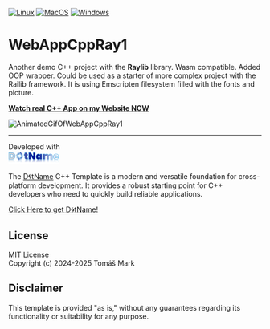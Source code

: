 [![Linux](https://github.com/tomasmark79/WebAppCppRay1/actions/workflows/linux.yml/badge.svg)](https://github.com/tomasmark79/WebAppCppRay1/actions/workflows/linux.yml)
[![MacOS](https://github.com/tomasmark79/WebAppCppRay1/actions/workflows/macos.yml/badge.svg)](https://github.com/tomasmark79/WebAppCppRay1/actions/workflows/macos.yml)
[![Windows](https://github.com/tomasmark79/WebAppCppRay1/actions/workflows/windows.yml/badge.svg)](https://github.com/tomasmark79/WebAppCppRay1/actions/workflows/windows.yml)

# WebAppCppRay1

Another demo C++ project with the **Raylib** library. Wasm compatible. Added OOP wrapper. Could be used as a starter of more complex project with the Railib framework. It is using Emscripten filesystem filled with the fonts and picture. 

[**Watch real C++ App on my Website NOW**](https://digitalspace.name/demoapp/)

<img src="assets/appdemo-ani.gif" alt="AnimatedGifOfWebAppCppRay1" width="40%">

---

Developed with  
<img src="assets/logo.png" alt="DotNameCpp Logo" width="20%">

The [D🌀tName](https://github.com/tomasmark79/DotNameCppFree) C++ Template is a modern and versatile foundation for cross-platform development. It provides a robust starting point for C++ developers who need to quickly build reliable applications.

[Click Here to get D🌀tName!](https://github.com/tomasmark79/DotNameCppFree)

## License

MIT License  
Copyright (c) 2024-2025 Tomáš Mark

## Disclaimer

This template is provided "as is," without any guarantees regarding its functionality or suitability for any purpose.